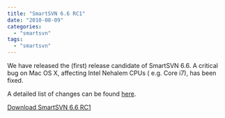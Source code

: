 ```yaml
---
title: "SmartSVN 6.6 RC1"
date: "2010-08-09"
categories: 
  - "smartsvn"
tags: 
  - "smartsvn"
---
```


We have released the (first) release candidate of SmartSVN 6.6. A critical bug on Mac OS X, affecting Intel Nehalem CPUs ( e.g. Core i7), has been fixed.

A detailed list of changes can be found [here](http://www.syntevo.com/smartsvn/changelog-eap.txt).

[Download SmartSVN 6.6 RC1](http://www.syntevo.com/smartsvn/early-access.html)
